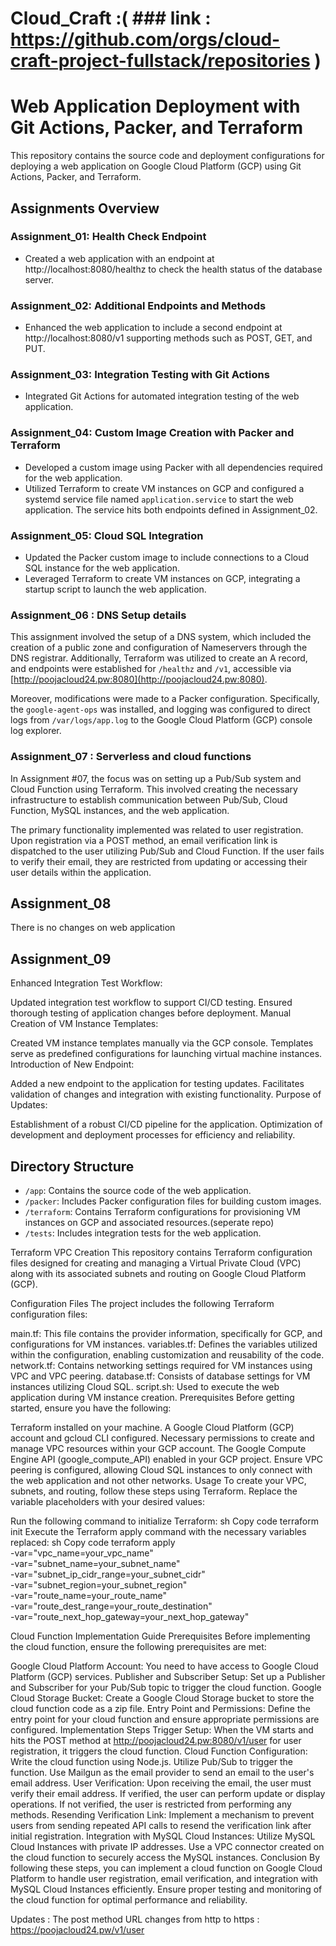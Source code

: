 # Cloud_Craft :( ### link : https://github.com/orgs/cloud-craft-project-fullstack/repositories )
# Web Application Deployment with Git Actions, Packer, and Terraform

This repository contains the source code and deployment configurations for deploying a web application on Google Cloud Platform (GCP) using Git Actions, Packer, and Terraform.

## Assignments Overview

### Assignment_01: Health Check Endpoint
- Created a web application with an endpoint at http://localhost:8080/healthz to check the health status of the database server.

### Assignment_02: Additional Endpoints and Methods
- Enhanced the web application to include a second endpoint at http://localhost:8080/v1 supporting methods such as POST, GET, and PUT.

### Assignment_03: Integration Testing with Git Actions
- Integrated Git Actions for automated integration testing of the web application.

### Assignment_04: Custom Image Creation with Packer and Terraform
- Developed a custom image using Packer with all dependencies required for the web application.
- Utilized Terraform to create VM instances on GCP and configured a systemd service file named `application.service` to start the web application. The service hits both endpoints defined in Assignment_02.

### Assignment_05: Cloud SQL Integration
- Updated the Packer custom image to include connections to a Cloud SQL instance for the web application.
- Leveraged Terraform to create VM instances on GCP, integrating a startup script to launch the web application.

### Assignment_06 : DNS Setup details

This assignment involved the setup of a DNS system, which included the creation of a public zone and configuration of Nameservers through the DNS registrar. Additionally, Terraform was utilized to create an A record, and endpoints were established for `/healthz` and `/v1`, accessible via [http://poojacloud24.pw:8080](http://poojacloud24.pw:8080).

Moreover, modifications were made to a Packer configuration. Specifically, the `google-agent-ops` was installed, and logging was configured to direct logs from `/var/logs/app.log` to the Google Cloud Platform (GCP) console log explorer.

### Assignment_07 : Serverless and cloud functions
In Assignment #07, the focus was on setting up a Pub/Sub system and Cloud Function using Terraform. This involved creating the necessary infrastructure to establish communication between Pub/Sub, Cloud Function, MySQL instances, and the web application.

The primary functionality implemented was related to user registration. Upon registration via a POST method, an email verification link is dispatched to the user utilizing Pub/Sub and Cloud Function. If the user fails to verify their email, they are restricted from updating or accessing their user details within the application.

## Assignment_08
There is no changes on web application

## Assignment_09
Enhanced Integration Test Workflow:

Updated integration test workflow to support CI/CD testing.
Ensured thorough testing of application changes before deployment.
Manual Creation of VM Instance Templates:

Created VM instance templates manually via the GCP console.
Templates serve as predefined configurations for launching virtual machine instances.
Introduction of New Endpoint:

Added a new endpoint to the application for testing updates.
Facilitates validation of changes and integration with existing functionality.
Purpose of Updates:

Establishment of a robust CI/CD pipeline for the application.
Optimization of development and deployment processes for efficiency and reliability.
## Directory Structure

- `/app`: Contains the source code of the web application.
- `/packer`: Includes Packer configuration files for building custom images.
- `/terraform`: Contains Terraform configurations for provisioning VM instances on GCP and associated resources.(seperate repo)
- `/tests`: Includes integration tests for the web application.



Terraform VPC Creation
This repository contains Terraform configuration files designed for creating and managing a Virtual Private Cloud (VPC) along with its associated subnets and routing on Google Cloud Platform (GCP).

Configuration Files
The project includes the following Terraform configuration files:

main.tf: This file contains the provider information, specifically for GCP, and configurations for VM instances.
variables.tf: Defines the variables utilized within the configuration, enabling customization and reusability of the code.
network.tf: Contains networking settings required for VM instances using VPC and VPC peering.
database.tf: Consists of database settings for VM instances utilizing Cloud SQL.
script.sh: Used to execute the web application during VM instance creation.
Prerequisites
Before getting started, ensure you have the following:

Terraform installed on your machine.
A Google Cloud Platform (GCP) account and gcloud CLI configured.
Necessary permissions to create and manage VPC resources within your GCP account.
The Google Compute Engine API (google_compute_API) enabled in your GCP project.
Ensure VPC peering is configured, allowing Cloud SQL instances to only connect with the web application and not other networks.
Usage
To create your VPC, subnets, and routing, follow these steps using Terraform. Replace the variable placeholders with your desired values:

Run the following command to initialize Terraform:
sh
Copy code
terraform init
Execute the Terraform apply command with the necessary variables replaced:
sh
Copy code
terraform apply \
  -var="vpc_name=your_vpc_name" \
  -var="subnet_name=your_subnet_name" \
  -var="subnet_ip_cidr_range=your_subnet_cidr" \
  -var="subnet_region=your_subnet_region" \
  -var="route_name=your_route_name" \
  -var="route_dest_range=your_route_destination" \
  -var="route_next_hop_gateway=your_next_hop_gateway"



Cloud Function Implementation Guide
Prerequisites
Before implementing the cloud function, ensure the following prerequisites are met:

Google Cloud Platform Account: You need to have access to Google Cloud Platform (GCP) services.
Publisher and Subscriber Setup: Set up a Publisher and Subscriber for your Pub/Sub topic to trigger the cloud function.
Google Cloud Storage Bucket: Create a Google Cloud Storage bucket to store the cloud function code as a zip file.
Entry Point and Permissions: Define the entry point for your cloud function and ensure appropriate permissions are configured.
Implementation Steps
Trigger Setup:
When the VM starts and hits the POST method at http://poojacloud24.pw:8080/v1/user for user registration, it triggers the cloud function.
Cloud Function Configuration:
Write the cloud function using Node.js.
Utilize Pub/Sub to trigger the function.
Use Mailgun as the email provider to send an email to the user's email address.
User Verification:
Upon receiving the email, the user must verify their email address.
If verified, the user can perform update or display operations.
If not verified, the user is restricted from performing any methods.
Resending Verification Link:
Implement a mechanism to prevent users from sending repeated API calls to resend the verification link after initial registration.
Integration with MySQL Cloud Instances:
Utilize MySQL Cloud Instances with private IP addresses.
Use a VPC connector created on the cloud function to securely access the MySQL instances.
Conclusion
By following these steps, you can implement a cloud function on Google Cloud Platform to handle user registration, email verification, and integration with MySQL Cloud Instances efficiently. Ensure proper testing and monitoring of the cloud function for optimal performance and reliability.

Updates :
The post method URL changes from http to https : https://poojacloud24.pw/v1/user
